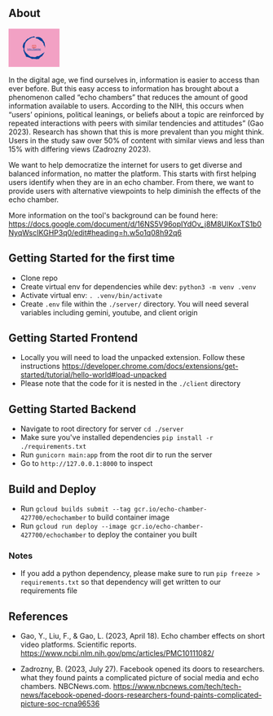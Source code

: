 ## About
<img src="https://github.com/chumomega/echo_chamber/blob/main/client/echo-chamber-high-resolution-logo.png?raw=true" alt="alt text" width="100"></img>

In the digital age, we find ourselves in, information is easier to access than ever before. But this easy access to information has brought about a phenomenon called “echo chambers” that reduces the amount of good information available to users. According to the NIH, this occurs when “users’ opinions, political leanings, or beliefs about a topic are reinforced by repeated interactions with peers with similar tendencies and attitudes” (Gao 2023). Research has shown that this is more prevalent than you might think. Users in the study saw over 50% of content with similar views and less than 15% with differing views (Zadrozny 2023). 

We want to help democratize the internet for users to get diverse and balanced information, no matter the platform. This starts with first helping users identify when they are in an echo chamber. From there, we want to provide users with alternative viewpoints to help diminish the effects of the echo chamber.

More information on the tool's background can be found here: https://docs.google.com/document/d/16NS5V96opIYdOv_j8M8UlKoxTS1b0NyqWscIKGHP3q0/edit#heading=h.w5o1q08h92q6

## Getting Started for the first time
- Clone repo
- Create virtual env for dependencies while dev: `python3 -m venv .venv`
- Activate virtual env: `. .venv/bin/activate`
- Create `.env` file within the `./server/` directory. You will need several variables including gemini, youtube, and client origin

## Getting Started Frontend
- Locally you will need to load the unpacked extension. Follow these instructions https://developer.chrome.com/docs/extensions/get-started/tutorial/hello-world#load-unpacked
 - Please note that the code for it is nested in the `./client` directory


## Getting Started Backend
- Navigate to root directory for server `cd ./server`
- Make sure you've installed dependencies `pip install -r ./requirements.txt`
- Run `gunicorn main:app` from the root dir to run the server
- Go to `http://127.0.0.1:8000` to inspect

## Build and Deploy
- Run `gcloud builds submit --tag gcr.io/echo-chamber-427700/echochamber` to build container image
- Run `gcloud run deploy --image gcr.io/echo-chamber-427700/echochamber` to deploy the container you built

### Notes
- If you add a python dependency, please make sure to run `pip freeze > requirements.txt` so that dependency will get written to our requirements file



## References
- Gao, Y., Liu, F., & Gao, L. (2023, April 18). Echo chamber effects on short video platforms. Scientific reports. https://www.ncbi.nlm.nih.gov/pmc/articles/PMC10111082/ 

- Zadrozny, B. (2023, July 27). Facebook opened its doors to researchers. what they found paints a complicated picture of social media and echo chambers. NBCNews.com. https://www.nbcnews.com/tech/tech-news/facebook-opened-doors-researchers-found-paints-complicated-picture-soc-rcna96536 

